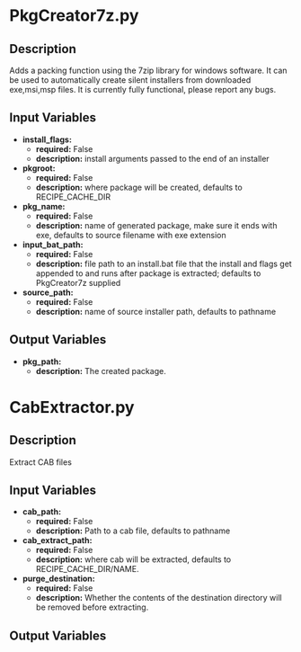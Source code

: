 # PkgCreator7z.py

## Description
Adds a packing function using the 7zip library for windows software.  It can be used to automatically create silent installers from downloaded exe,msi,msp files.  It is currently fully functional, please report any bugs.

## Input Variables
- **install\_flags:**
    - **required:** False
    - **description:** install arguments passed to the end of an installer
- **pkgroot:**
    - **required:** False
    - **description:** where package will be created, defaults to RECIPE_CACHE_DIR
- **pkg\_name:**
    - **required:** False
    - **description:** name of generated package, make sure it ends with exe, defaults to source filename with exe extension
- **input\_bat\_path:**
    - **required:** False
    - **description:** file path to an install.bat file that the install and flags get appended to and runs after package is extracted; defaults to PkgCreator7z supplied
- **source\_path:**
    - **required:** False
    - **description:** name of source installer path, defaults to pathname

## Output Variables
- **pkg\_path:**
    - **description:** The created package.



# CabExtractor.py

## Description
Extract CAB files

## Input Variables
- **cab\_path:**
    - **required:** False
    - **description:** Path to a cab file, defaults to pathname
- **cab\_extract\_path:**
    - **required:** False
    - **description:** where cab will be extracted, defaults to RECIPE_CACHE_DIR/NAME.
- **purge\_destination:**
    - **required:** False
    - **description:** Whether the contents of the destination directory will be removed before extracting.

## Output Variables
